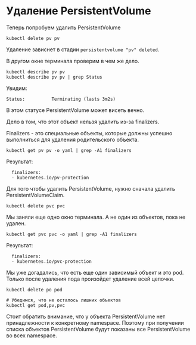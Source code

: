 # Удаление PersistentVolume
Теперь попробуем удалить PersistentVolume
```shell script
kubectl delete pv pv
```

Удаление зависнет в стадии `persistentvolume "pv" deleted`.

В другом окне терминала проверим в чем же дело.
 
```shell script
kubectl describe pv pv
kubectl describe pv pv | grep Status
```

Увидим:
```text
Status:          Terminating (lasts 3m2s)
```
В этом статусе PersistentVolume может висеть вечно.

Дело в том, что этот объект нельзя удалить из-за finalizers.

Finalizers - это специальные объекты, которые должны успешно выполниться для удаления родительского объекта.
```shell script
kubectl get pv pv -o yaml | grep -A1 finalizers
```

Результат:
```text
  finalizers:
  - kubernetes.io/pv-protection
```
Для того чтобы удалить PersistentVolume, нужно сначала удалить PersistentVolumeClaim.

```shell script
kubectl delete pvc pvc
```

Мы заняли еще одно окно терминала. А не один из объектов, пока не удален.
 
```shell script
kubectl get pvc pvc -o yaml | grep -A1 finalizers
```

Результат:
```text
  finalizers:
  - kubernetes.io/pvc-protection
```

Мы уже догадались, что есть еще один зависимый объект и это pod.
Только после удаления пода произойдет удаление всей цепочки.
```shell script
kubectl delete po pod

# Убедимся, что не осталось лишних объектов
kubectl get pod,pv,pvc
```

Стоит обратить внимание, что у объекта PersistentVolume нет принадлежности к конкретному namespace.
Поэтому при получении списка объектов PersistentVolume будут показаны все PersistentVolume во всех namespace.
